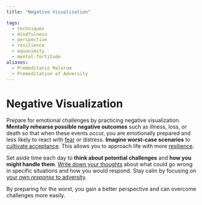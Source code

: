 ```yaml
---
title: "Negative Visualization"

tags:
  - techniques
  - mindfulness
  - perspective
  - resilience
  - equanimity
  - mental-fortitude
aliases:
  - Premeditatio Malorum
  - Premeditation of Adversity
---
```


# Negative Visualization

Prepare for emotional challenges by practicing negative visualization.
**Mentally rehearse possible negative outcomes** such as illness, loss, or death
so that when these events occur, you are emotionally prepared and less likely to
react with [fear](fear.md) or distress. **Imagine worst-case scenarios** to
[cultivate acceptance](love-fate.md). This allows you to approach life with more
[resilience](emotional-resilience.md).

Set aside time each day to **think about potential challenges** and **how you
might handle them**. [Write down your thoughts](self-reflection.md)
about what could go wrong in specific situations and how you would respond. Stay
calm by focusing on [your own *response* to
adversity](dichotomy-control.md#what-is-within-our-control).

By preparing for the worst, you gain a better perspective and can overcome
challenges more easily.